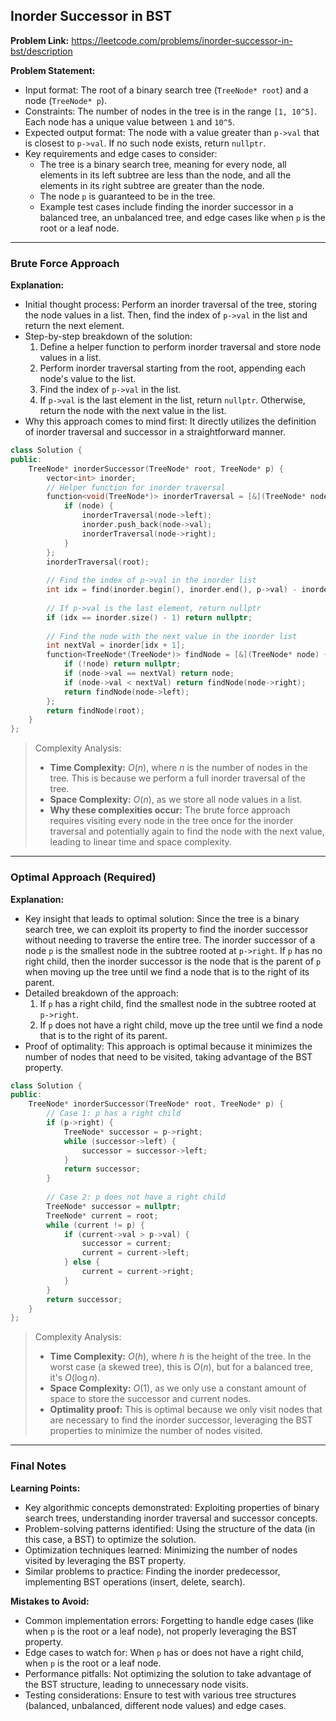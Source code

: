 ## Inorder Successor in BST
**Problem Link:** https://leetcode.com/problems/inorder-successor-in-bst/description

**Problem Statement:**
- Input format: The root of a binary search tree (`TreeNode* root`) and a node (`TreeNode* p`).
- Constraints: The number of nodes in the tree is in the range `[1, 10^5]`. Each node has a unique value between `1` and `10^5`.
- Expected output format: The node with a value greater than `p->val` that is closest to `p->val`. If no such node exists, return `nullptr`.
- Key requirements and edge cases to consider:
  - The tree is a binary search tree, meaning for every node, all elements in its left subtree are less than the node, and all the elements in its right subtree are greater than the node.
  - The node `p` is guaranteed to be in the tree.
  - Example test cases include finding the inorder successor in a balanced tree, an unbalanced tree, and edge cases like when `p` is the root or a leaf node.

---

### Brute Force Approach

**Explanation:**
- Initial thought process: Perform an inorder traversal of the tree, storing the node values in a list. Then, find the index of `p->val` in the list and return the next element.
- Step-by-step breakdown of the solution:
  1. Define a helper function to perform inorder traversal and store node values in a list.
  2. Perform inorder traversal starting from the root, appending each node's value to the list.
  3. Find the index of `p->val` in the list.
  4. If `p->val` is the last element in the list, return `nullptr`. Otherwise, return the node with the next value in the list.
- Why this approach comes to mind first: It directly utilizes the definition of inorder traversal and successor in a straightforward manner.

```cpp
class Solution {
public:
    TreeNode* inorderSuccessor(TreeNode* root, TreeNode* p) {
        vector<int> inorder;
        // Helper function for inorder traversal
        function<void(TreeNode*)> inorderTraversal = [&](TreeNode* node) {
            if (node) {
                inorderTraversal(node->left);
                inorder.push_back(node->val);
                inorderTraversal(node->right);
            }
        };
        inorderTraversal(root);
        
        // Find the index of p->val in the inorder list
        int idx = find(inorder.begin(), inorder.end(), p->val) - inorder.begin();
        
        // If p->val is the last element, return nullptr
        if (idx == inorder.size() - 1) return nullptr;
        
        // Find the node with the next value in the inorder list
        int nextVal = inorder[idx + 1];
        function<TreeNode*(TreeNode*)> findNode = [&](TreeNode* node) {
            if (!node) return nullptr;
            if (node->val == nextVal) return node;
            if (node->val < nextVal) return findNode(node->right);
            return findNode(node->left);
        };
        return findNode(root);
    }
};
```

> Complexity Analysis:
> - **Time Complexity:** $O(n)$, where $n$ is the number of nodes in the tree. This is because we perform a full inorder traversal of the tree.
> - **Space Complexity:** $O(n)$, as we store all node values in a list.
> - **Why these complexities occur:** The brute force approach requires visiting every node in the tree once for the inorder traversal and potentially again to find the node with the next value, leading to linear time and space complexity.

---

### Optimal Approach (Required)

**Explanation:**
- Key insight that leads to optimal solution: Since the tree is a binary search tree, we can exploit its property to find the inorder successor without needing to traverse the entire tree. The inorder successor of a node `p` is the smallest node in the subtree rooted at `p->right`. If `p` has no right child, then the inorder successor is the node that is the parent of `p` when moving up the tree until we find a node that is to the right of its parent.
- Detailed breakdown of the approach:
  1. If `p` has a right child, find the smallest node in the subtree rooted at `p->right`.
  2. If `p` does not have a right child, move up the tree until we find a node that is to the right of its parent.
- Proof of optimality: This approach is optimal because it minimizes the number of nodes that need to be visited, taking advantage of the BST property.

```cpp
class Solution {
public:
    TreeNode* inorderSuccessor(TreeNode* root, TreeNode* p) {
        // Case 1: p has a right child
        if (p->right) {
            TreeNode* successor = p->right;
            while (successor->left) {
                successor = successor->left;
            }
            return successor;
        }
        
        // Case 2: p does not have a right child
        TreeNode* successor = nullptr;
        TreeNode* current = root;
        while (current != p) {
            if (current->val > p->val) {
                successor = current;
                current = current->left;
            } else {
                current = current->right;
            }
        }
        return successor;
    }
};
```

> Complexity Analysis:
> - **Time Complexity:** $O(h)$, where $h$ is the height of the tree. In the worst case (a skewed tree), this is $O(n)$, but for a balanced tree, it's $O(\log n)$.
> - **Space Complexity:** $O(1)$, as we only use a constant amount of space to store the successor and current nodes.
> - **Optimality proof:** This is optimal because we only visit nodes that are necessary to find the inorder successor, leveraging the BST properties to minimize the number of nodes visited.

---

### Final Notes

**Learning Points:**
- Key algorithmic concepts demonstrated: Exploiting properties of binary search trees, understanding inorder traversal and successor concepts.
- Problem-solving patterns identified: Using the structure of the data (in this case, a BST) to optimize the solution.
- Optimization techniques learned: Minimizing the number of nodes visited by leveraging the BST property.
- Similar problems to practice: Finding the inorder predecessor, implementing BST operations (insert, delete, search).

**Mistakes to Avoid:**
- Common implementation errors: Forgetting to handle edge cases (like when `p` is the root or a leaf node), not properly leveraging the BST property.
- Edge cases to watch for: When `p` has or does not have a right child, when `p` is the root or a leaf node.
- Performance pitfalls: Not optimizing the solution to take advantage of the BST structure, leading to unnecessary node visits.
- Testing considerations: Ensure to test with various tree structures (balanced, unbalanced, different node values) and edge cases.